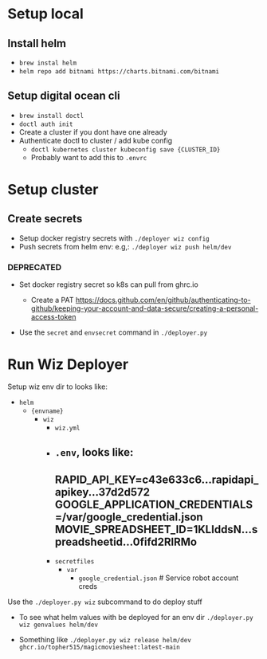 
# Setup local

## Install helm
- `brew instal helm`
- `helm repo add bitnami https://charts.bitnami.com/bitnami`

## Setup digital ocean cli
- `brew install doctl`
- `doctl auth init`
- Create a cluster if you dont have one already
- Authenticate doctl to cluster / add kube config
    - `doctl kubernetes cluster kubeconfig save {CLUSTER_ID}`
    - Probably want to add this to `.envrc`

# Setup cluster

## Create secrets

- Setup docker registry secrets with `./deployer wiz config`
- Push secrets from helm env: e.g,: `./deployer wiz push helm/dev`

### DEPRECATED
- Set docker registry secret so k8s can pull from ghrc.io
    -  Create a PAT https://docs.github.com/en/github/authenticating-to-github/keeping-your-account-and-data-secure/creating-a-personal-access-token
 
 - Use the `secret` and `envsecret` command in `./deployer.py`

# Run Wiz Deployer

Setup wiz env dir to looks like:

- `helm`
  - `{envname}`
    - `wiz`
      - `wiz.yml`
      - `.env`, looks like:
        ---
        RAPID_API_KEY=c43e633c6...rapidapi_apikey...37d2d572
        GOOGLE_APPLICATION_CREDENTIALS=/var/google_credential.json
        MOVIE_SPREADSHEET_ID=1KLIddsN...spreadsheetid...0fifd2RlRMo
        ---
      - `secretfiles`
        - `var`
          - `google_credential.json`  # Service robot account creds

Use the `./deployer.py wiz` subcommand to do deploy stuff

- To see what helm values with be deployed for an env dir `./deployer.py wiz genvalues helm/dev`

- Something like `./deployer.py wiz release helm/dev ghcr.io/topher515/magicmoviesheet:latest-main`